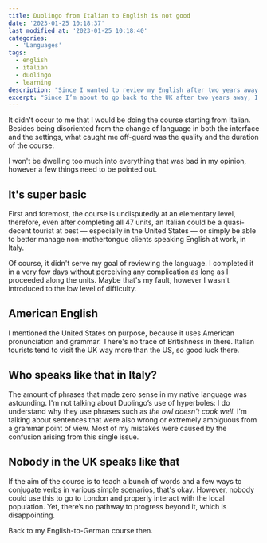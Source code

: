 ```yaml
---
title: Duolingo from Italian to English is not good
date: '2023-01-25 10:18:37'
last_modified_at: '2023-01-25 10:18:40'
categories: 
  - 'Languages'
tags:
  - english
  - italian
  - duolingo
  - learning
description: "Since I wanted to review my English after two years away from the UK, I chose Duolingo. It hasn't been a good experience."
excerpt: "Since I’m about to go back to the UK after two years away, I wanted to review and refresh my knowledge of the language. I’ve been using Duolingo to study German (from English) for a while now, so using the same platform seemed natural."
---
```

It didn't occur to me that I would be doing the course starting from Italian. Besides being disoriented from the change of language in both the interface and the settings, what caught me off-guard was the quality and the duration of the course.

I won't be dwelling too much into everything that was bad in my opinion, however a few things need to be pointed out. 

## It's super basic

First and foremost, the course is undisputedly at an elementary level, therefore, even after completing all 47 units, an Italian could be a quasi-decent tourist at best — especially in the United States — or simply be able to better manage non-mothertongue clients speaking English at work, in Italy.

Of course, it didn't serve my goal of reviewing the language. I completed it in a very few days without perceiving any complication as long as I proceeded along the units. Maybe that's my fault, however I wasn't introduced to the low level of difficulty.

## American English

I mentioned the United States on purpose, because it uses American pronunciation and grammar. There's no trace of Britishness in there. Italian tourists tend to visit the UK way more than the US, so good luck there.

## Who speaks like that in Italy?

The amount of phrases that made zero sense in my native language was astounding. I'm not talking about Duolingo’s use of hyperboles: I do understand why they use phrases such as _the owl doesn't cook well_. I'm talking about sentences that were also wrong or extremely ambiguous from a grammar point of view. Most of my mistakes were caused by the confusion arising from this single issue.

## Nobody in the UK speaks like that

If the aim of the course is to teach a bunch of words and a few ways to conjugate verbs in various simple scenarios, that's okay. However, nobody could use this to go to London and properly interact with the local population. Yet, there’s no pathway to progress beyond it, which is disappointing.

Back to my English-to-German course then.
